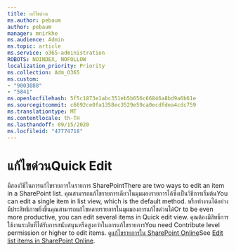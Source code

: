 ```yaml
---
title: แก้ไขด่วน
ms.author: pebaum
author: pebaum
manager: mnirkhe
ms.audience: Admin
ms.topic: article
ms.service: o365-administration
ROBOTS: NOINDEX, NOFOLLOW
localization_priority: Priority
ms.collection: Adm_O365
ms.custom:
- "9003088"
- "5841"
ms.openlocfilehash: 5f5c1873e1abc351eb5b656c66846a8bd9a6b61e
ms.sourcegitcommit: c6692ce0fa1358ec3529e59ca0ecdfdea4cdc759
ms.translationtype: MT
ms.contentlocale: th-TH
ms.lasthandoff: 09/15/2020
ms.locfileid: "47774718"
---
```

# <a name="quick-edit"></a><span data-ttu-id="acb15-102">แก้ไขด่วน</span><span class="sxs-lookup"><span data-stu-id="acb15-102">Quick Edit</span></span>

<span data-ttu-id="acb15-103">มีสองวิธีในการแก้ไขรายการในรายการ SharePoint</span><span class="sxs-lookup"><span data-stu-id="acb15-103">There are two ways to edit an item in a SharePoint list.</span></span> <span data-ttu-id="acb15-104">คุณสามารถแก้ไขรายการเดียวในมุมมองรายการได้ซึ่งเป็นวิธีการเริ่มต้น</span><span class="sxs-lookup"><span data-stu-id="acb15-104">You can edit a single item in list view, which is the default method.</span></span> <span data-ttu-id="acb15-105">หรือทำงานได้อย่างมีประสิทธิภาพยิ่งขึ้นคุณสามารถแก้ไขหลายรายการในมุมมองการแก้ไขด่วนได้</span><span class="sxs-lookup"><span data-stu-id="acb15-105">Or to be even more productive, you can edit several items in Quick edit view.</span></span> <span data-ttu-id="acb15-106">คุณต้องมีสิทธิ์การใช้งานระดับที่ได้รับการสนับสนุนหรือสูงกว่าในการแก้ไขรายการ</span><span class="sxs-lookup"><span data-stu-id="acb15-106">You need Contribute level permission or higher to edit items.</span></span> <span data-ttu-id="acb15-107">ดู[แก้ไขรายการใน SharePoint Online](https://support.microsoft.com/office/dac1a1c3-a80b-4082-ba57-715cf613d0f7)</span><span class="sxs-lookup"><span data-stu-id="acb15-107">See [Edit list items in SharePoint Online](https://support.microsoft.com/office/dac1a1c3-a80b-4082-ba57-715cf613d0f7).</span></span>
